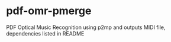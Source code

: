 # pdf-omr-pmerge
PDF Optical Music Recognition using p2mp and outputs MIDI file, dependencies listed in README
